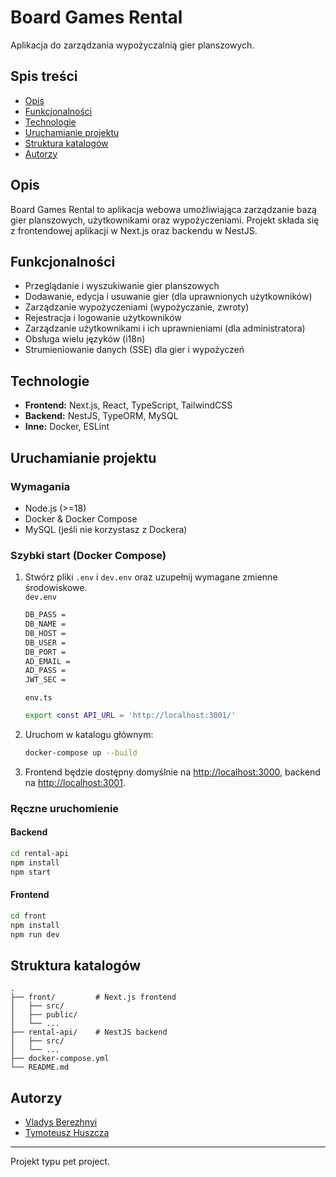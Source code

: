 # Board Games Rental

Aplikacja do zarządzania wypożyczalnią gier planszowych.

## Spis treści

- [Opis](#opis)
- [Funkcjonalności](#funkcjonalności)
- [Technologie](#technologie)
- [Uruchamianie projektu](#uruchamianie-projektu)
- [Struktura katalogów](#struktura-katalogów)
- [Autorzy](#autor)

## Opis

Board Games Rental to aplikacja webowa umożliwiająca zarządzanie bazą gier planszowych, użytkownikami oraz wypożyczeniami. Projekt składa się z frontendowej aplikacji w Next.js oraz backendu w NestJS.

## Funkcjonalności

- Przeglądanie i wyszukiwanie gier planszowych
- Dodawanie, edycja i usuwanie gier (dla uprawnionych użytkowników)
- Zarządzanie wypożyczeniami (wypożyczanie, zwroty)
- Rejestracja i logowanie użytkowników
- Zarządzanie użytkownikami i ich uprawnieniami (dla administratora)
- Obsługa wielu języków (i18n)
- Strumieniowanie danych (SSE) dla gier i wypożyczeń

## Technologie

- **Frontend:** Next.js, React, TypeScript, TailwindCSS
- **Backend:** NestJS, TypeORM, MySQL
- **Inne:** Docker, ESLint

## Uruchamianie projektu

### Wymagania

- Node.js (>=18)
- Docker & Docker Compose
- MySQL (jeśli nie korzystasz z Dockera)

### Szybki start (Docker Compose)

1. Stwórz pliki `.env` i `dev.env` oraz uzupełnij wymagane zmienne środowiskowe.<br>
   `dev.env`
   ```sh
   DB_PASS =
   DB_NAME =
   DB_HOST =
   DB_USER =
   DB_PORT =
   AD_EMAIL =
   AD_PASS =
   JWT_SEC =
   ```
   `env.ts`
   ```sh
   export const API_URL = 'http://localhost:3001/'
   ```
2. Uruchom w katalogu głównym:

   ```sh
   docker-compose up --build
   ```

3. Frontend będzie dostępny domyślnie na [http://localhost:3000](http://localhost:3000), backend na [http://localhost:3001](http://localhost:3001).

### Ręczne uruchomienie

#### Backend

```sh
cd rental-api
npm install
npm start
```

#### Frontend

```sh
cd front
npm install
npm run dev
```

## Struktura katalogów

```
.
├── front/         # Next.js frontend
│   ├── src/
│   ├── public/
│   └── ...
├── rental-api/    # NestJS backend
│   ├── src/
│   └── ...
├── docker-compose.yml
└── README.md
```

## Autorzy

- [Vladys Berezhnyi](https://github.com/WladekBBC)
- [Tymoteusz Huszcza](https://github.com/TymoteuszMH)

---

Projekt typu pet project.
